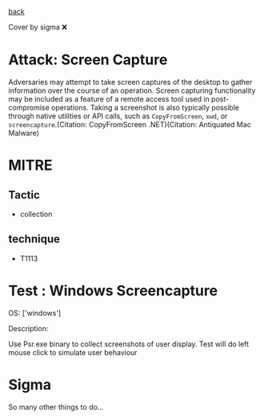 [back](../index.md)

Cover by sigma :x: 

# Attack: Screen Capture

 Adversaries may attempt to take screen captures of the desktop to gather information over the course of an operation. Screen capturing functionality may be included as a feature of a remote access tool used in post-compromise operations. Taking a screenshot is also typically possible through native utilities or API calls, such as <code>CopyFromScreen</code>, <code>xwd</code>, or <code>screencapture</code>.(Citation: CopyFromScreen .NET)(Citation: Antiquated Mac Malware)


# MITRE
## Tactic
  - collection

## technique
  - T1113

# Test : Windows Screencapture

OS: ['windows']

Description:

 Use Psr.exe binary to collect screenshots of user display. Test will do left mouse click to simulate user behaviour


# Sigma

 So many other things to do...